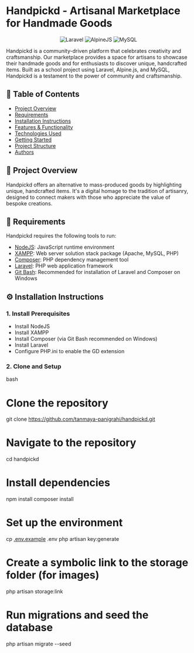 

# Handpickd - Artisanal Marketplace for Handmade Goods




<div align="center">
   <img src="https://img.shields.io/badge/-Laravel-FF2D20?style=for-the-badge&logoColor=white&logo=laravel" alt="Laravel" />
   <img src="https://img.shields.io/badge/-Alpine.js-8BC0D0?style=for-the-badge&logoColor=white&logo=alpine.js" alt="AlpineJS" />
   <img src="https://img.shields.io/badge/-MySQL-4479A1?style=for-the-badge&logoColor=white&logo=mysql" alt="MySQL" />
</div>

Handpickd is a community-driven platform that celebrates creativity and craftsmanship. Our marketplace provides a space for artisans to showcase their handmade goods and for enthusiasts to discover unique, handcrafted items. Built as a school project using Laravel, Alpine.js, and MySQL, Handpickd is a testament to the power of community and craftsmanship.

## 📖 Table of Contents

- [Project Overview](#-project-overview)
- [Requirements](#-requirements)
- [Installation Instructions](#️-installation-instructions)
- [Features & Functionality](#-features--functionality)
- [Technologies Used](#-technologies-used)
- [Getting Started](#-getting-started)
- [Project Structure](#-project-structure)
- [Authors](#-authors)

## 🌟 Project Overview

Handpickd offers an alternative to mass-produced goods by highlighting unique, handcrafted items. It's a digital homage to the tradition of artisanry, designed to connect makers with those who appreciate the value of bespoke creations.

## 🔧 Requirements

Handpickd requires the following tools to run:

- [NodeJS](https://nodejs.org/en): JavaScript runtime environment
- [XAMPP](https://www.apachefriends.org/download.html): Web server solution stack package (Apache, MySQL, PHP)
- [Composer](https://getcomposer.org/): PHP dependency management tool
- [Laravel](https://laravel.com/): PHP web application framework
- [Git Bash](https://gitforwindows.org/): Recommended for installation of Laravel and Composer on Windows

## ⚙️ Installation Instructions

### 1. Install Prerequisites
- Install NodeJS
- Install XAMPP
- Install Composer (via Git Bash recommended on Windows)
- Install Laravel
- Configure PHP.ini to enable the GD extension

### 2. Clone and Setup
bash
# Clone the repository
git clone https://github.com/tanmaya-panigrahi/handpickd.git

# Navigate to the repository
cd handpickd

# Install dependencies
npm install
composer install

# Set up the environment
cp [.env.example](http://_vscodecontentref_/1) .env
php artisan key:generate

# Create a symbolic link to the storage folder (for images)
php artisan storage:link

# Run migrations and seed the database
php artisan migrate --seed
